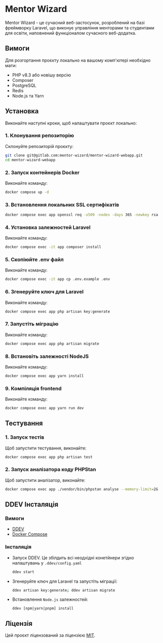 # Mentor Wizard

Mentor Wizard - це сучасний веб-застосунок, розроблений на базі фреймворку Laravel, що виконує управління менторами та студентами для освіти, наповнений функціоналом сучасного веб-додатка.

## Вимоги

Для розгортання проєкту локально на вашому комп'ютері необхідно мати:
- PHP v8.3 або новішу версію
- Composer
- PostgreSQL
- Redis
- Node.js та Yarn

## Установка

Виконайте наступні кроки, щоб налаштувати проєкт локально:

### 1. Клонування репозиторію

Склонуйте репозиторій проєкту:

```bash
git clone git@gitlab.com:mentor-wizard/mentor-wizard-webapp.git
cd mentor-wizard-webapp
```

### 2. Запуск контейнерів Docker

Виконайте команду:

```bash
docker compose up -d
```

### 3. Встановлення локальних SSL сертифікатів

```bash
docker compose exec app openssl req -x509 -nodes -days 365 -newkey rsa:2048 -keyout ./docker/nginx/certs/ssl.key -out ./docker/nginx/certs/ssl.crt -subj "/C=UA/ST=Kyiv/L=Kyiv/O=Company/OU=IT Department/CN=localhost"

```

### 4. Установка залежностей Laravel

Виконайте команду:

```bash
docker compose exec -it app composer install
```

### 5. Скопіюйте .env файл

Виконайте команду:

```bash
docker compose exec -it app cp .env.example .env
```

### 6. Згенеруйте ключ для Laravel

Виконайте команду:

```bash
docker compose exec app php artisan key:generate
```

### 7. Запустіть міграцію

Виконайте команду:

```bash
docker compose exec app php artisan migrate
```

### 8. Встановіть залежності NodeJS

Виконайте команду:

```bash
docker compose exec app yarn install
```

### 9. Компіляція frontend

Виконайте команду:

```bash
docker compose exec app yarn run dev
```

## Тестування

### 1. Запуск тестів

Щоб запустити тестування, виконайте:

```bash
docker compose exec app php artisan test
```

### 2. Запуск аналізатора коду PHPStan

Щоб запустити аналізатор, виконайте:

```bash
docker compose exec app ./vendor/bin/phpstan analyse --memory-limit=2G
```


## DDEV Інсталяція

### Вимоги

- [DDEV](//ddev.readthedocs.io/en/stable/users/install/ddev-installation)
- [Docker Compose](//docs.docker.com/compose/install)

### Інсталяція

- Запуск DDEV. Це збілдить всі неодхідні конетйнери згідно налаштувань у
  `.ddev/config.yaml`

    ```sh
    ddev start
    ```

- Згенеруйте ключ для Laravel та запустіть міграції:

    ```sh
    ddev artisan key:generate; ddev artisan migrate
    ```

- Встановлення `Node.js` залежностей:
    ```
    ddev [npm|yarn|pnpm] install
    ```

## Ліцензія

Цей проєкт ліцензований за ліцензією [MIT](https://opensource.org/licenses/MIT).
